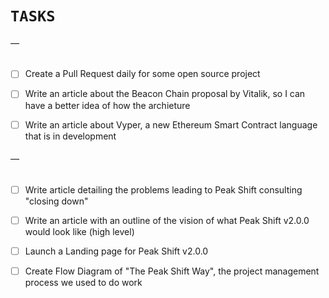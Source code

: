 # `TASKS`

###### —

- [ ] Create a Pull Request daily for some open source project

- [ ] Write an article about the Beacon Chain proposal by Vitalik, so I can have a better idea of how the archieture
- [ ] Write an article about Vyper, a new Ethereum Smart Contract language that is in development

###### —

- [ ] Write article detailing the problems leading to Peak Shift consulting "closing down"
- [ ] Write an article with an outline of the vision of what Peak Shift v2.0.0 would look like (high level)
- [ ] Launch a Landing page for Peak Shift v2.0.0
- [ ] Create Flow Diagram of "The Peak Shift Way", the project management process we used to do work

